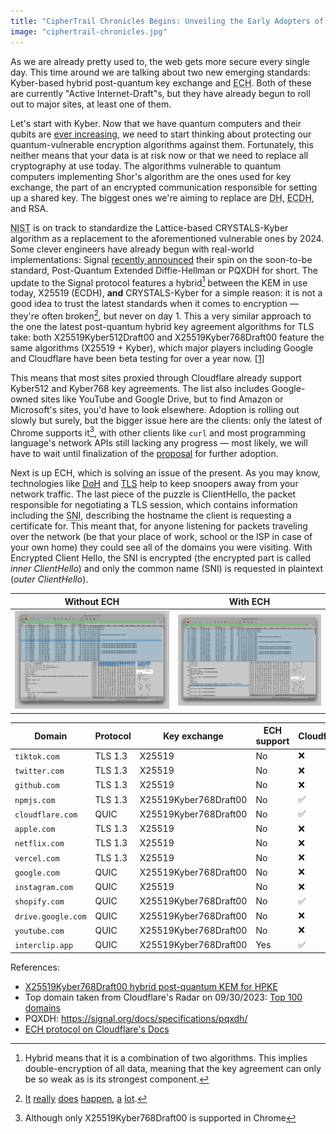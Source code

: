 ```yaml
---
title: "CipherTrail Chronicles Begins: Unveiling the Early Adopters of ECH and Kyber"
image: "ciphertrail-chronicles.jpg"
---
```


As we are already pretty used to, the web gets more secure every single day. This time around we are talking about two new emerging standards: Kyber-based hybrid post-quantum key exchange and <abbr title="Encrypted Client Hello">ECH</abbr>. Both of these are currently "Active Internet-Draft"s, but they have already begun to roll out to major sites, at least one of them.

Let's start with Kyber. Now that we have quantum computers and their qubits are [ever increasing](https://www.ibm.com/quantum/roadmap), we need to start thinking about protecting our quantum-vulnerable encryption algorithms against them. Fortunately, this neither means that your data is at risk now or that we need to replace all cryptography at use today. The algorithms vulnerable to quantum computers implementing Shor's algorithm are the ones used for key exchange, the part of an encrypted communication responsible for setting up a shared key. The biggest ones we're aiming to replace are <abbr title="Diffie-Hellman">DH</abbr>, <abbr title="Elliptic Curve Diffie-Hellman">ECDH</abbr>, and RSA.

<abbr title="The National Institute of Standards and Technology">NIST</abbr> is on track to standardize the Lattice-based CRYSTALS-Kyber algorithm as a replacement to the aforementioned vulnerable ones by 2024. Some clever engineers have already begun with real-world implementations: Signal [recently announced](https://signal.org/blog/pqxdh/) their spin on the soon-to-be standard, Post-Quantum Extended Diffie-Hellman or PQXDH for short. The update to the Signal protocol features a hybrid[^1] between the KEM in use today, X25519 (ECDH), **and** CRYSTALS-Kyber for a simple reason: it is not a good idea to trust the latest standards when it comes to encryption — they're often broken[^2], but never on day 1. This a very similar approach to the one the latest post-quantum hybrid key agreement algorithms for TLS take: both X25519Kyber512Draft00 and X25519Kyber768Draft00 feature the same algorithms (X25519 + Kyber), which major players including Google and Cloudflare have been beta testing for over a year now. [[1](https://blog.cloudflare.com/post-quantum-for-all/)]

This means that most sites proxied through Cloudflare already support Kyber512 and Kyber768 key agreements. The list also includes Google-owned sites like YouTube and Google Drive, but to find Amazon or Microsoft's sites, you'd have to look elsewhere. Adoption is rolling out slowly but surely, but the bigger issue here are the clients: only the latest of Chrome supports it[^3], with other clients like `curl` and most programming language's network APIs still lacking any progress — most likely, we will have to wait until finalization of the [proposal](https://www.ietf.org/archive/id/draft-westerbaan-cfrg-hpke-xyber768d00-00.html) for further adoption.

Next is up ECH, which is solving an issue of the present. As you may know, technologies like [DoH](https://en.wikipedia.org/wiki/DNS_over_HTTPS) and [TLS](https://en.wikipedia.org/wiki/Transport_Layer_Security) help to keep snoopers away from your network traffic. The last piece of the puzzle is ClientHello, the packet responsible for negotiating a TLS session, which contains information including the <abbr title="Server Name Indication">SNI</abbr>, describing the hostname the client is requesting a certificate for. This meant that, for anyone listening for packets traveling over the network (be that your place of work, school or the ISP in case of your own home) they could see all of the domains you were visiting. With Encrypted Client Hello, the SNI is encrypted (the encrypted part is called _inner ClientHello_) and only the common name (SNI) is requested in plaintext (_outer ClientHello_).

| Without ECH                            | With ECH                                 |
| -------------------------------------- | ---------------------------------------- |
| ![image](/img/ciphertrail/no_ech.webp) | ![image](/img/ciphertrail/with_ech.webp) |

| Domain             | Protocol | Key exchange          | ECH support | Cloudflare? |
| ------------------ | -------- | --------------------- | ----------- | ----------- |
| `tiktok.com`       | TLS 1.3  | X25519                | No          | ❌           |
| `twitter.com`      | TLS 1.3  | X25519                | No          | ❌           |
| `github.com`       | TLS 1.3  | X25519                | No          | ❌           |
| `npmjs.com`        | TLS 1.3  | X25519Kyber768Draft00 | No          | ✅           |
| `cloudflare.com`   | QUIC     | X25519Kyber768Draft00 | No          | ✅           |
| `apple.com`        | TLS 1.3  | X25519                | No          | ❌           |
| `netflix.com`      | TLS 1.3  | X25519                | No          | ❌           |
| `vercel.com`       | TLS 1.3  | X25519                | No          | ❌           |
| `google.com`       | QUIC     | X25519Kyber768Draft00 | No          | ❌           |
| `instagram.com`    | QUIC     | X25519                | No          | ❌           |
| `shopify.com`      | QUIC     | X25519Kyber768Draft00 | No          | ✅           |
| `drive.google.com` | QUIC     | X25519Kyber768Draft00 | No          | ❌           |
| `youtube.com`      | QUIC     | X25519Kyber768Draft00 | No          | ❌           |
| `interclip.app`    | QUIC     | X25519Kyber768Draft00 | Yes         | ✅           |

References:

- [X25519Kyber768Draft00 hybrid post-quantum KEM for HPKE](https://www.ietf.org/archive/id/draft-westerbaan-cfrg-hpke-xyber768d00-00.html)
- Top domain taken from Cloudflare's Radar on 09/30/2023: [Top 100 domains](https://radar.cloudflare.com/domains/)
- PQXDH: https://signal.org/docs/specifications/pqxdh/
- [ECH protocol on Cloudflare's Docs](https://developers.cloudflare.com/ssl/edge-certificates/ech/)

[^1]: Hybrid means that it is a combination of two algorithms. This implies double-encryption of all data, meaning that the key agreement can only be so weak as is its strongest component.
[^2]: [It](https://eprint.iacr.org/2022/214.pdf) [really](https://eprint.iacr.org/2022/975) [does](https://csrc.nist.gov/CSRC/media/Projects/Post-Quantum-Cryptography/documents/round-1/official-comments/guess-again-official-comment.pdf) [happen](https://arxiv.org/abs/1805.05429), [a](https://arstechnica.com/information-technology/2022/08/sike-once-a-post-quantum-encryption-contender-is-koed-in-nist-smackdown/) [lot](https://groups.google.com/a/list.nist.gov/g/pqc-forum/c/KRh8w03PW4E).
[^3]: Although only X25519Kyber768Draft00 is supported in Chrome

